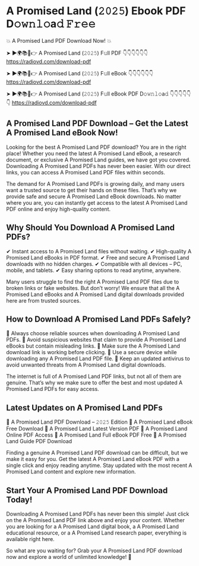 # A Promised Land (𝟸𝟶𝟸𝟻) Ebook PDF D𝚘𝚠𝚗𝚕𝚘a𝚍 𝙵𝚛𝚎𝚎

💥 A Promised Land PDF Download Now! 💥

➤ ►🌍📚📱👉 A Promised Land (𝟸𝟶𝟸𝟻) F𝚞ll PDF 👇👇👇👇👇👇
https://radiovd.com/download-pdf

➤ ►🌍📚📱👉 A Promised Land (𝟸𝟶𝟸𝟻) F𝚞ll eBook 👇👇👇👇👇👇
https://radiovd.com/download-pdf

➤ ►🌍📚📱👉 A Promised Land (𝟸𝟶𝟸𝟻) F𝚞ll eBook PDF D𝚘𝚠𝚗𝚕𝚘a𝚍 👇👇👇👇👇👇
https://radiovd.com/download-pdf

## A Promised Land PDF Download – Get the Latest A Promised Land eBook Now!

Looking for the best A Promised Land PDF download? You are in the right place! Whether you need the latest A Promised Land eBook, a research document, or exclusive A Promised Land guides, we have got you covered. Downloading A Promised Land PDFs has never been easier. With our direct links, you can access A Promised Land PDF files within seconds.

The demand for A Promised Land PDFs is growing daily, and many users want a trusted source to get their hands on these files. That’s why we provide safe and secure A Promised Land eBook downloads. No matter where you are, you can instantly get access to the latest A Promised Land PDF online and enjoy high-quality content.

## Why Should You Download A Promised Land PDFs?

✔ Instant access to A Promised Land files without waiting.
✔ High-quality A Promised Land eBooks in PDF format.
✔ Free and secure A Promised Land downloads with no hidden charges.
✔ Compatible with all devices – PC, mobile, and tablets.
✔ Easy sharing options to read anytime, anywhere.

Many users struggle to find the right A Promised Land PDF files due to broken links or fake websites. But don’t worry! We ensure that all the A Promised Land eBooks and A Promised Land digital downloads provided here are from trusted sources.

## How to Download A Promised Land PDFs Safely?

📌 Always choose reliable sources when downloading A Promised Land PDFs.
📌 Avoid suspicious websites that claim to provide A Promised Land eBooks but contain misleading links.
📌 Make sure the A Promised Land download link is working before clicking.
📌 Use a secure device while downloading any A Promised Land PDF file.
📌 Keep an updated antivirus to avoid unwanted threats from A Promised Land digital downloads.

The internet is full of A Promised Land PDF links, but not all of them are genuine. That’s why we make sure to offer the best and most updated A Promised Land PDFs for easy access.

## Latest Updates on A Promised Land PDFs

🔹 A Promised Land PDF Download – 𝟸𝟶𝟸𝟻 Edition
🔹 A Promised Land eBook Free Download
🔹 A Promised Land Latest Version PDF
🔹 A Promised Land Online PDF Access
🔹 A Promised Land Full eBook PDF Free
🔹 A Promised Land Guide PDF Download

Finding a genuine A Promised Land PDF download can be difficult, but we make it easy for you. Get the latest A Promised Land eBook PDF with a single click and enjoy reading anytime. Stay updated with the most recent A Promised Land content and explore new information.

## Start Your A Promised Land PDF Download Today!

Downloading A Promised Land PDFs has never been this simple! Just click on the A Promised Land PDF link above and enjoy your content. Whether you are looking for a A Promised Land digital book, a A Promised Land educational resource, or a A Promised Land research paper, everything is available right here.

So what are you waiting for? Grab your A Promised Land PDF download now and explore a world of unlimited knowledge! 🚀